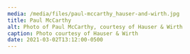 ```yaml
---
media: /media/files/paul-mccarthy_hauser-and-wirth.jpg
title: Paul McCarthy
alt: Photo of Paul McCarthy, courtesy of Hauser & Wirth
caption: Photo courtesy of Hauser & Wirth
date: 2021-03-02T13:12:00-0500
---
```

